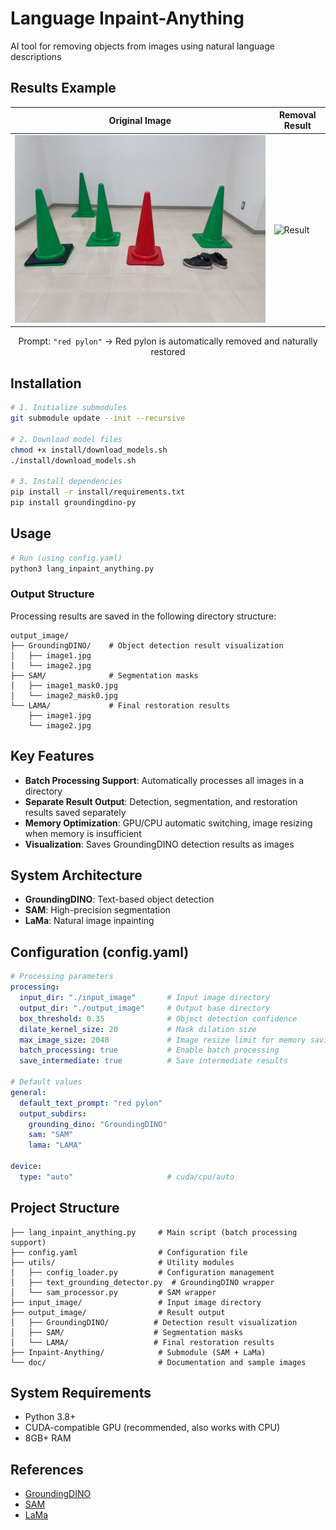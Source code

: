 # Language Inpaint-Anything

AI tool for removing objects from images using natural language descriptions

## Results Example

<div align="center">

| Original Image | Removal Result |
|----------------|----------------|
| ![Original](doc/original.jpg) | ![Result](doc/result.png) |

Prompt: `"red pylon"` → Red pylon is automatically removed and naturally restored

</div>

## Installation

```bash
# 1. Initialize submodules
git submodule update --init --recursive

# 2. Download model files
chmod +x install/download_models.sh
./install/download_models.sh

# 3. Install dependencies
pip install -r install/requirements.txt
pip install groundingdino-py
```

## Usage

```bash
# Run (using config.yaml)
python3 lang_inpaint_anything.py
```

### Output Structure

Processing results are saved in the following directory structure:

```
output_image/
├── GroundingDINO/    # Object detection result visualization
│   ├── image1.jpg
│   └── image2.jpg
├── SAM/              # Segmentation masks
│   ├── image1_mask0.jpg
│   └── image2_mask0.jpg
└── LAMA/             # Final restoration results
    ├── image1.jpg
    └── image2.jpg
```

## Key Features

- **Batch Processing Support**: Automatically processes all images in a directory
- **Separate Result Output**: Detection, segmentation, and restoration results saved separately
- **Memory Optimization**: GPU/CPU automatic switching, image resizing when memory is insufficient
- **Visualization**: Saves GroundingDINO detection results as images

## System Architecture

- **GroundingDINO**: Text-based object detection
- **SAM**: High-precision segmentation  
- **LaMa**: Natural image inpainting

## Configuration (config.yaml)

```yaml
# Processing parameters
processing:
  input_dir: "./input_image"       # Input image directory
  output_dir: "./output_image"     # Output base directory
  box_threshold: 0.35              # Object detection confidence
  dilate_kernel_size: 20           # Mask dilation size
  max_image_size: 2048             # Image resize limit for memory saving
  batch_processing: true           # Enable batch processing
  save_intermediate: true          # Save intermediate results

# Default values
general:
  default_text_prompt: "red pylon"
  output_subdirs:
    grounding_dino: "GroundingDINO"
    sam: "SAM"
    lama: "LAMA"

device:
  type: "auto"                     # cuda/cpu/auto
```

## Project Structure

```
├── lang_inpaint_anything.py     # Main script (batch processing support)
├── config.yaml                  # Configuration file
├── utils/                       # Utility modules
│   ├── config_loader.py         # Configuration management
│   ├── text_grounding_detector.py  # GroundingDINO wrapper
│   └── sam_processor.py         # SAM wrapper
├── input_image/                 # Input image directory
├── output_image/                # Result output
│   ├── GroundingDINO/          # Detection result visualization
│   ├── SAM/                    # Segmentation masks
│   └── LAMA/                   # Final restoration results
├── Inpaint-Anything/            # Submodule (SAM + LaMa)
└── doc/                         # Documentation and sample images
```

## System Requirements

- Python 3.8+
- CUDA-compatible GPU (recommended, also works with CPU)
- 8GB+ RAM

## References

- [GroundingDINO](https://github.com/IDEA-Research/GroundingDINO)
- [SAM](https://github.com/facebookresearch/segment-anything)  
- [LaMa](https://github.com/advimman/lama)